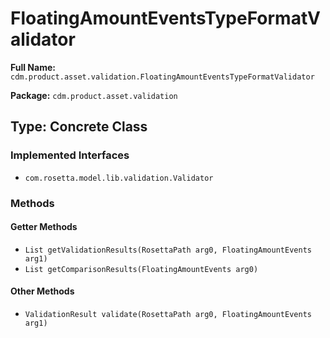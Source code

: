 # FloatingAmountEventsTypeFormatValidator

**Full Name:** `cdm.product.asset.validation.FloatingAmountEventsTypeFormatValidator`

**Package:** `cdm.product.asset.validation`

## Type: Concrete Class

### Implemented Interfaces

- `com.rosetta.model.lib.validation.Validator`

### Methods

#### Getter Methods

- `List getValidationResults(RosettaPath arg0, FloatingAmountEvents arg1)`
- `List getComparisonResults(FloatingAmountEvents arg0)`

#### Other Methods

- `ValidationResult validate(RosettaPath arg0, FloatingAmountEvents arg1)`

